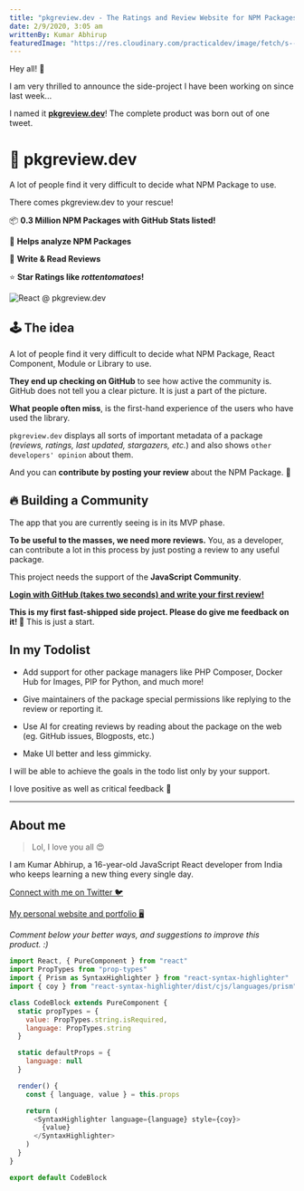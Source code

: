 ```yaml
---
title: "pkgreview.dev - The Ratings and Review Website for NPM Packages 🎉"
date: 2/9/2020, 3:05 am
writtenBy: Kumar Abhirup
featuredImage: "https://res.cloudinary.com/practicaldev/image/fetch/s--6XoqW46m--/c_imagga_scale,f_auto,fl_progressive,h_420,q_auto,w_1000/https://dev-to-uploads.s3.amazonaws.com/i/cj694wkr77z93hijbdjj.jpg"
---
```


Hey all! 🙌

I am very thrilled to announce the side-project I have been working on since last week...

I named it **[pkgreview.dev](https://pkgreview.dev)**! The complete product was born out of one tweet.

<!-- <blockquote class="twitter-tweet"><p lang="en" dir="ltr">🔥⚡ Question Time ⚡🔥<br><br>Is there a Star Rating/Review website for <a href="https://twitter.com/hashtag/NPM?src=hash&amp;ref_src=twsrc%5Etfw">#NPM</a> packages...<br><br>where people could look at reviews before using a library?<br><br>Is it a good idea to build such a website?<br><br>⏳⌛⏳⌛⏳⌛⏳</p>&mdash; Kumar Abhirup (@kumar_abhirup) <a href="https://twitter.com/kumar_abhirup/status/1218860389833723905?ref_src=twsrc%5Etfw">January 19, 2020</a></blockquote> <script async src="https://platform.twitter.com/widgets.js" charset="utf-8"></script> -->

# 🎊 pkgreview.dev

A lot of people find it very difficult to decide what NPM Package to use.

There comes pkgreview.dev to your rescue!

📦 **0.3 Million NPM Packages with GitHub Stats listed!**

🎉 **Helps analyze NPM Packages**

🚨 **Write & Read Reviews**

⭐️ **Star Ratings like _rottentomatoes_!**

![React @ pkgreview.dev](https://ph-files.imgix.net/7dc59a54-0d54-4804-8c9d-301482cafb0a?auto=format&auto=compress&codec=mozjpeg&cs=strip&w=582.330383480826&h=380&fit=max&dpr=2)

## 🕹 The idea

A lot of people find it very difficult to decide what NPM Package, React Component, Module or Library to use.

**They end up checking on GitHub** to see how active the community is. GitHub does not tell you a clear picture. It is just a part of the picture.

**What people often miss**, is the first-hand experience of the users who have used the library.

`pkgreview.dev` displays all sorts of important metadata of a package (_reviews, ratings, last updated, stargazers, etc._) and also shows `other developers' opinion` about them.

And you can **contribute by posting your review** about the NPM Package. 🎉

## 🔥 Building a Community

The app that you are currently seeing is in its MVP phase.

**To be useful to the masses, we need more reviews.** You, as a developer, can contribute a lot in this process by just posting a review to any useful package.

This project needs the support of the **JavaScript Community**.

**[Login with GitHub (takes two seconds) and write your first review!](https://pkgreview.dev/npm/react)**

**This is my first fast-shipped side project. Please do give me feedback on it! 🙌** This is just a start.

## In my Todolist

- Add support for other package managers like PHP Composer, Docker Hub for Images, PIP for Python, and much more!

- Give maintainers of the package special permissions like replying to the review or reporting it.

- Use AI for creating reviews by reading about the package on the web (eg. GitHub issues, Blogposts, etc.)

- Make UI better and less gimmicky.

I will be able to achieve the goals in the todo list only by your support.

I love positive as well as critical feedback 🙌

---

## About me

> Lol, I love you all 😍

I am Kumar Abhirup, a 16-year-old JavaScript React developer from India who keeps learning a new thing every single day.

[Connect with me on Twitter 🐦](https://twitter.com/kumar_abhirup)

[My personal website and portfolio 🖥️](https://kumar.now.sh)

_Comment below your better ways, and suggestions to improve this product. :)_

```js
import React, { PureComponent } from "react"
import PropTypes from "prop-types"
import { Prism as SyntaxHighlighter } from "react-syntax-highlighter"
import { coy } from "react-syntax-highlighter/dist/cjs/languages/prism"

class CodeBlock extends PureComponent {
  static propTypes = {
    value: PropTypes.string.isRequired,
    language: PropTypes.string
  }

  static defaultProps = {
    language: null
  }

  render() {
    const { language, value } = this.props

    return (
      <SyntaxHighlighter language={language} style={coy}>
        {value}
      </SyntaxHighlighter>
    )
  }
}

export default CodeBlock
```

